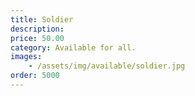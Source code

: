 ```yaml
---
title: Soldier
description: 
price: 50.00
category: Available for all.
images: 
    - /assets/img/available/soldier.jpg
order: 5000
---
```

